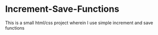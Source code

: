 # Increment-Save-Functions
This is a small html/css project wherein I use simple increment and save functions
